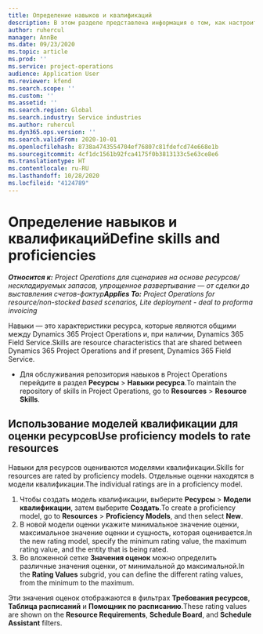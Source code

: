 ```yaml
---
title: Определение навыков и квалификаций
description: В этом разделе представлена информация о том, как настроить модели квалификации для оценки ресурсов.
author: ruhercul
manager: AnnBe
ms.date: 09/23/2020
ms.topic: article
ms.prod: ''
ms.service: project-operations
audience: Application User
ms.reviewer: kfend
ms.search.scope: ''
ms.custom: ''
ms.assetid: ''
ms.search.region: Global
ms.search.industry: Service industries
ms.author: ruhercul
ms.dyn365.ops.version: ''
ms.search.validFrom: 2020-10-01
ms.openlocfilehash: 8738a4743554704ef76807c81fdefcd74e668e1b
ms.sourcegitcommit: 4cf1dc1561b92fca4175f0b3813133c5e63ce8e6
ms.translationtype: HT
ms.contentlocale: ru-RU
ms.lasthandoff: 10/28/2020
ms.locfileid: "4124789"
---
```

# <a name="define-skills-and-proficiencies"></a><span data-ttu-id="18cdc-103">Определение навыков и квалификаций</span><span class="sxs-lookup"><span data-stu-id="18cdc-103">Define skills and proficiencies</span></span>

<span data-ttu-id="18cdc-104">_**Относится к:** Project Operations для сценариев на основе ресурсов/нескладируемых запасов, упрощенное развертывание — от сделки до выставления счетов-фактур_</span><span class="sxs-lookup"><span data-stu-id="18cdc-104">_**Applies To:** Project Operations for resource/non-stocked based scenarios, Lite deployment - deal to proforma invoicing_</span></span>

<span data-ttu-id="18cdc-105">Навыки — это характеристики ресурса, которые являются общими между Dynamics 365 Project Operations и, при наличии, Dynamics 365 Field Service.</span><span class="sxs-lookup"><span data-stu-id="18cdc-105">Skills are resource characteristics that are shared between Dynamics 365 Project Operations and if present, Dynamics 365 Field Service.</span></span> 

- <span data-ttu-id="18cdc-106">Для обслуживания репозитория навыков в Project Operations перейдите в раздел **Ресурсы** \> **Навыки ресурса**.</span><span class="sxs-lookup"><span data-stu-id="18cdc-106">To maintain the repository of skills in Project Operations, go to **Resources** \> **Resource Skills**.</span></span> 

## <a name="use-proficiency-models-to-rate-resources"></a><span data-ttu-id="18cdc-107">Использование моделей квалификации для оценки ресурсов</span><span class="sxs-lookup"><span data-stu-id="18cdc-107">Use proficiency models to rate resources</span></span>

<span data-ttu-id="18cdc-108">Навыки для ресурсов оцениваются моделями квалификации.</span><span class="sxs-lookup"><span data-stu-id="18cdc-108">Skills for resources are rated by proficiency models.</span></span> <span data-ttu-id="18cdc-109">Отдельные оценки находятся в модели квалификации.</span><span class="sxs-lookup"><span data-stu-id="18cdc-109">The individual ratings are in a proficiency model.</span></span> 

1. <span data-ttu-id="18cdc-110">Чтобы создать модель квалификации, выберите **Ресурсы** \> **Модели квалификации**, затем выберите **Создать**.</span><span class="sxs-lookup"><span data-stu-id="18cdc-110">To create a proficiency model, go to **Resources** \> **Proficiency Models**, and then select **New**.</span></span>
2. <span data-ttu-id="18cdc-111">В новой модели оценки укажите минимальное значение оценки, максимальное значение оценки и сущность, которая оценивается.</span><span class="sxs-lookup"><span data-stu-id="18cdc-111">In the new rating model, specify the minimum rating value, the maximum rating value, and the entity that is being rated.</span></span>
3. <span data-ttu-id="18cdc-112">Во вложенной сетке **Значения оценок** можно определить различные значения оценки, от минимальной до максимальной.</span><span class="sxs-lookup"><span data-stu-id="18cdc-112">In the **Rating Values** subgrid, you can define the different rating values, from the minimum to the maximum.</span></span>


<span data-ttu-id="18cdc-113">Эти значения оценок отображаются в фильтрах **Требования ресурсов**, **Таблица расписаний** и **Помощник по расписанию**.</span><span class="sxs-lookup"><span data-stu-id="18cdc-113">These rating values are shown on the **Resource Requirements**, **Schedule Board**, and **Schedule Assistant** filters.</span></span>
